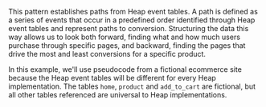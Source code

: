 This pattern establishes paths from Heap event tables.  A path is defined as a series of events that occur in a predefined order identified through Heap event tables and represent paths to conversion.  Structuring the data this way allows us to look both forward, finding what and how much users purchase through specific pages, and backward, finding the pages that drive the most and least conversions for a specific product.

In this example, we'll use pseudocode from a fictional ecommerce site because the Heap event tables will be different for every Heap implementation.  The tables `home`, `product` and `add_to_cart` are fictional, but all other tables referenced are universal to Heap implementations.